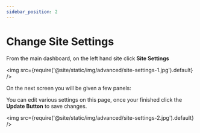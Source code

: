 ```yaml
---
sidebar_position: 2
---
```


# Change Site Settings 

From the main dashboard, on the left hand site click **Site Settings**

<img src={require('@site/static/img/advanced/site-settings-1.jpg').default} />

On the next screen you will be given a few panels:

You can edit various settings on this page, once your finished click the **Update Button** to save changes.

<img src={require('@site/static/img/advanced/site-settings-2.jpg').default} />